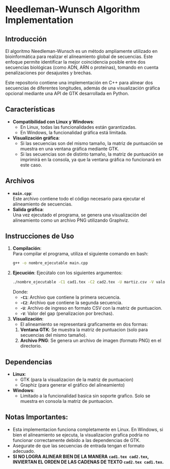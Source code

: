 # Needleman-Wunsch Algorithm Implementation

## Introducción
El algoritmo Needleman-Wunsch es un método ampliamente utilizado en bioinformática para realizar el alineamiento global de secuencias. Este enfoque permite identificar la mejor coincidencia posible entre dos secuencias biológicas (como ADN, ARN o proteínas), tomando en cuenta penalizaciones por desajustes y brechas.

Este repositorio contiene una implementación en C++ para alinear dos secuencias de diferentes longitudes, además de una visualización gráfica opcional mediante una API de GTK desarrollada en Python.

## Características
- **Compatibilidad con Linux y Windows**:
  - En Linux, todas las funcionalidades están garantizadas.
  - En Windows, la funcionalidad gráfica está limitada.
- **Visualización gráfica**:
  - Si las secuencias son del mismo tamaño, la matriz de puntuación se muestra en una ventana gráfica mediante GTK.
  - Si las secuencias son de distinto tamaño, la matriz de puntuación se imprimirá en la consola, ya que la ventana gráfica no funcionará en este caso.

## Archivos
- **`main.cpp`**:  
  Este archivo contiene todo el código necesario para ejecutar el alineamiento de secuencias.
- **Salida gráfica**:  
  Una vez ejecutado el programa, se genera una visualización del alineamiento como un archivo PNG utilizando Graphviz.

## Instrucciones de Uso
1. **Compilación**:  
   Para compilar el programa, utiliza el siguiente comando en bash:
   ```bash
   g++ -o nombre_ejecutable main.cpp
   ```
2. **Ejecución**:
    Ejecútalo con los siguientes argumentos:
    ```bash
    ./nombre_ejecutable -C1 cad1.tex -C2 cad2.tex -U martiz.csv -V valor_gap
    ```
    Donde:
    - **`-C1`**: Archivo que contiene la primera secuencia.  
    - **`-C2`**: Archivo que contiene la segunda secuencia.
    - **`-U`**: Archivo de ingreso en formato CSV con la matriz de puntuacion.
    - **`-V`**: Valor del gap (penalizacion por brechas).
3. **Visualización**:
    - El alineamiento se representará graficamente en dos formas:
    1. **Ventana GTK**: Se muestra la matriz de puntuacion (solo para secuencias del mismo tamaño).
    2. **Archivo PNG**: Se genera un archivo de imagen (formato PNG) en el directorio.
## Dependencias
- **Linux**:
    - GTK (para la visualizacion de la matriz de puntuacion)
    - Graphiz (para generar el gráfico del alineamiento)
- **Windows**:
    - Limitado a la funcionalidad basica sin soporte grafico. Solo se muestra en consola la matriz de puntuacion.
## Notas Importantes:
- Esta implementacion funciona completamente en Linux. En Windows, si bien el alineamiento se ejecuta, la visualizacion grafica podria no funcionar correctamente debido a las dependencias de GTK.
- Asegurate de que las secuencias de entrada tengan el formato adecuado.
- **SI NO LOGRA ALINEAR BIEN DE LA MANERA ```cad1.tex cad2.tex```, INVIERTAN EL ORDEN DE LAS CADENAS DE TEXTO ```cad2.tex cad1.tex```.** 